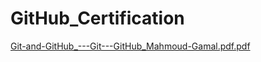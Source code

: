 # GitHub_Certification
[Git-and-GitHub_---Git---GitHub_Mahmoud-Gamal.pdf.pdf](https://github.com/mhmwd83/GitHub_Certification/files/11523027/Git-and-GitHub_---Git---GitHub_Mahmoud-Gamal.pdf.pdf)
